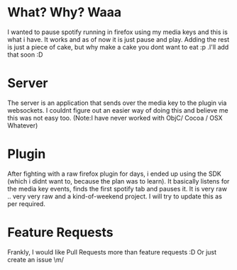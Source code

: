 What? Why? Waaa
================
I wanted to pause spotify running in firefox using my media keys and this is what i have. It works and as of now it is just pause and play. Adding the rest is just a piece of cake, but why make a cake you dont want to eat :p .I'll add that soon :D

Server
=======
The server is an application that sends over the media key to the plugin via websockets. I couldnt figure out an easier way of doing this and believe me this was not easy too. (Note:I have never worked with ObjC/ Cocoa / OSX Whatever)

Plugin
======
After fighting with a raw firefox plugin for days, i ended up using the SDK (which i didnt want to, because the plan was to learn). It basically listens for the media key events, finds the first spotify tab and pauses it. It is very raw .. very very raw and a kind-of-weekend project. I will try to update this as per required.

Feature Requests
================
Frankly, I would like Pull Requests more than feature requests :D
Or just create an issue \m/
